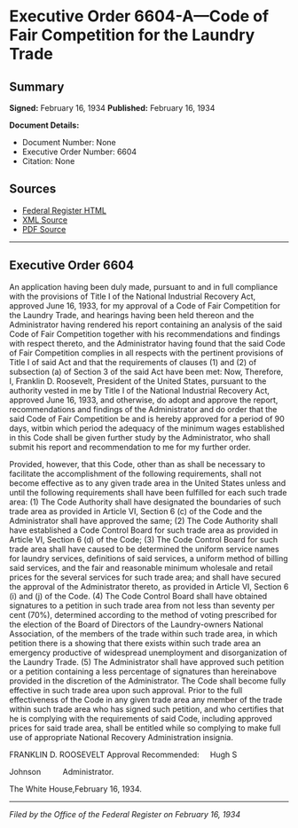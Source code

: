 # Executive Order 6604-A—Code of Fair Competition for the Laundry Trade

## Summary

**Signed:** February 16, 1934
**Published:** February 16, 1934

**Document Details:**
- Document Number: None
- Executive Order Number: 6604
- Citation: None

## Sources
- [Federal Register HTML](https://www.presidency.ucsb.edu/documents/executive-order-6604-code-fair-competition-for-the-laundry-trade)
- [XML Source](None)
- [PDF Source](None)

---

## Executive Order 6604

An application having been duly made, pursuant to and in full compliance with the provisions of Title I of the National Industrial Recovery Act, approved June 16, 1933, for my approval of a Code of Fair Competition for the Laundry Trade, and hearings having been held thereon and the Administrator having rendered his report containing an analysis of the said Code of Fair Competition together with his recommendations and findings with respect thereto, and the Administrator having found that the said Code of Fair Competition complies in all respects with the pertinent provisions of Title I of said Act and that the requirements of clauses (1) and (2) of subsection (a) of Section 3 of the said Act have been met:
Now, Therefore, I, Franklin D. Roosevelt, President of the United States, pursuant to the authority vested in me by Title I of the National Industrial Recovery Act, approved June 16, 1933, and otherwise, do adopt and approve the report, recommendations and findings of the Administrator and do order that the said Code of Fair Competition be and is hereby approved for a period of 90 days, witbin which period the adequacy of the minimum wages established in this Code shall be given further study by the Administrator, who shall submit his report and recommendation to me for my further order.

Provided, however, that this Code, other than as shall be necessary to facilitate the accomplishment of the following requirements, shall not become effective as to any given trade area in the United States unless and until the following requirements shall have been fulfilled for each such trade area:
    (1) The Code Authority shall have designated the boundaries of such trade area as provided in Article VI, Section 6 (c) of the Code and the Administrator shall have approved the same;
    (2) The Code Authority shall have established a Code Control Board for such trade area as provided in Article VI, Section 6 (d) of the Code;
    (3) The Code Control Board for such trade area shall have caused to be determined the uniform service names for laundry services, definitions of said services, a uniform method of billing said services, and the fair and reasonable minimum wholesale and retail prices for the several services for such trade area; and shall have secured the approval of the Administrator thereto, as provided in Article VI, Section 6 (i) and (j) of the Code.
    (4) The Code Control Board shall have obtained signatures to a petition in such trade area from not less than seventy per cent (70%), determined according to the method of voting prescribed for the election of the Board of Directors of the Laundry-owners National Association, of the members of the trade within such trade area, in which petition there is a showing that there exists within such trade area an emergency productive of widespread unemployment and disorganization of the Laundry Trade.
    (5) The Administrator shall have approved such petition or a petition containing a less percentage of signatures than hereinabove provided in the discretion of the Administrator. The Code shall become fully effective in such trade area upon such approval.
Prior to the full effectiveness of the Code in any given trade area any member of the trade within such trade area who has signed such petition, and who certifies that he is complying with the requirements of said Code, including approved prices for said trade area, shall be entitled while so complying to make full use of appropriate National Recovery Administration insignia.

FRANKLIN D. ROOSEVELT
Approval Recommended:     Hugh S 

Johnson          Administrator.

The White House,February 16, 1934.

---

*Filed by the Office of the Federal Register on February 16, 1934*

